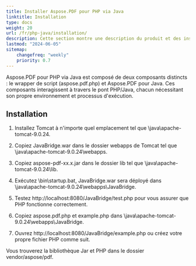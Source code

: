 ```yaml
---
title: Installer Aspose.PDF pour PHP via Java
linktitle: Installation
type: docs
weight: 20
url: /fr/php-java/installation/
description: Cette section montre une description du produit et des instructions pour installer Aspose.PDF pour PHP via Java par vous-même, ainsi qu'en utilisant NuGet.
lastmod: "2024-06-05"
sitemap:
    changefreq: "weekly"
    priority: 0.7
---
```


Aspose.PDF pour PHP via Java est composé de deux composants distincts : le wrapper de script (aspose.pdf.php) et Aspose.PDF pour Java. Ces composants interagissent à travers le pont PHP/Java, chacun nécessitant son propre environnement et processus d'exécution.

## Installation

1. Installez Tomcat à n'importe quel emplacement tel que \java\apache-tomcat-9.0.24.
1. Copiez JavaBridge.war dans le dossier webapps de Tomcat tel que \java\apache-tomcat-9.0.24\webapps.
1. Copiez aspose-pdf-xx.x.jar dans le dossier lib tel que \java\apache-tomcat-9.0.24\lib.
1. Exécutez \bin\startup.bat, JavaBridge.war sera déployé dans \java\apache-tomcat-9.0.24\webapps\JavaBridge.

1. Testez http://localhost:8080/JavaBridge/test.php pour vous assurer que PHP fonctionne correctement.
1. Copiez aspose.pdf.php et example.php dans \java\apache-tomcat-9.0.24\webapps\JavaBridge.
1. Ouvrez http://localhost:8080/JavaBridge/example.php ou créez votre propre fichier PHP comme suit.

Vous trouverez la bibliothèque Jar et PHP dans le dossier vendor/aspose/pdf.